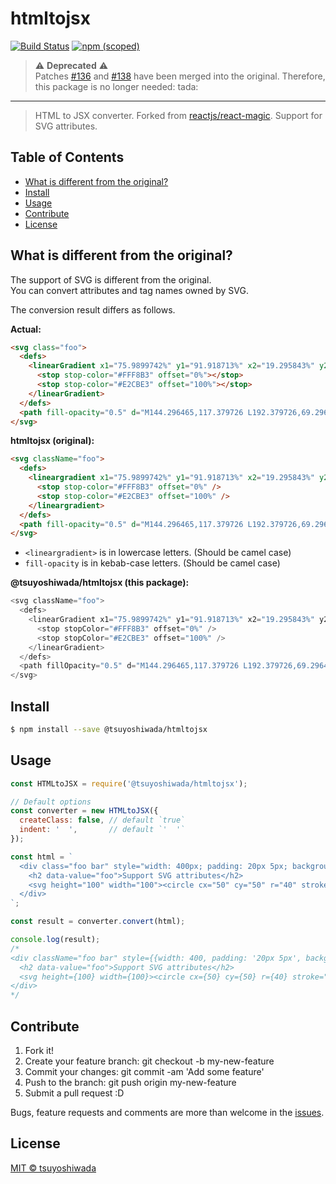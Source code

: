 # htmltojsx

[PR136]: https://github.com/reactjs/react-magic/pull/136
[PR138]: https://github.com/reactjs/react-magic/pull/138

[![Build Status](http://img.shields.io/travis/tsuyoshiwada/htmltojsx.svg?style=flat-square)](https://travis-ci.org/tsuyoshiwada/htmltojsx)
[![npm (scoped)](https://img.shields.io/npm/v/@tsuyoshiwada/htmltojsx.svg?style=flat-square)](https://www.npmjs.com/package/@tsuyoshiwada/htmltojsx)

> :warning: **Deprecated** :warning:  
> Patches [#136][PR136] and [#138][PR138] have been merged into the original. Therefore, this package is no longer needed: tada:

---

> HTML to JSX converter. Forked from [reactjs/react-magic](https://github.com/reactjs/react-magic). Support for SVG attributes.




## Table of Contents

* [What is different from the original?](#what-is-different-from-the-original)
* [Install](#install)
* [Usage](#usage)
* [Contribute](#contribute)
* [License](#license)




## What is different from the original?

The support of SVG is different from the original.  
You can convert attributes and tag names owned by SVG.

The conversion result differs as follows.

**Actual:**

```html
<svg class="foo">
  <defs>
    <linearGradient x1="75.9899742%" y1="91.918713%" x2="19.295843%" y2="7.23037329%" id="linearGradient-1">
      <stop stop-color="#FFF8B3" offset="0%"></stop>
      <stop stop-color="#E2CBE3" offset="100%"></stop>
    </linearGradient>
  </defs>
  <path fill-opacity="0.5" d="M144.296465,117.379726 L192.379726,69.2964646 L144.296465,21.2132034 L106.796465,58.7132034 L69.2964646,21.2132034 L21.2132034,69.2964646 L69.2964646,117.379726 L106.796465,79.8797257 L144.296465,117.379726 Z M69.2964646,138.592929 L0,69.2964646 L69.2964646,0 L106.796465,37.5 L144.296465,0 L213.592929,69.2964646 L144.296465,138.592929 L106.796465,101.092929 L69.2964646,138.592929 Z" id="Combined-Shape" fill="url(#linearGradient-1)"></path>
</svg>
```

**htmltojsx (original):**

```HTML
<svg className="foo">
  <defs>
    <lineargradient x1="75.9899742%" y1="91.918713%" x2="19.295843%" y2="7.23037329%" id="linearGradient-1">
      <stop stop-color="#FFF8B3" offset="0%" />
      <stop stop-color="#E2CBE3" offset="100%" />
    </lineargradient>
  </defs>
  <path fill-opacity="0.5" d="M144.296465,117.379726 L192.379726,69.2964646 L144.296465,21.2132034 L106.796465,58.7132034 L69.2964646,21.2132034 L21.2132034,69.2964646 L69.2964646,117.379726 L106.796465,79.8797257 L144.296465,117.379726 Z M69.2964646,138.592929 L0,69.2964646 L69.2964646,0 L106.796465,37.5 L144.296465,0 L213.592929,69.2964646 L144.296465,138.592929 L106.796465,101.092929 L69.2964646,138.592929 Z" id="Combined-Shape" fill="url(#linearGradient-1)" />
</svg>
```

* `<lineargradient>` is in lowercase letters. (Should be camel case)
* `fill-opacity` is in kebab-case letters. (Should be camel case)

**@tsuyoshiwada/htmltojsx (this package):**

```javascript
<svg className="foo">
  <defs>
    <linearGradient x1="75.9899742%" y1="91.918713%" x2="19.295843%" y2="7.23037329%" id="linearGradient-1">
      <stop stopColor="#FFF8B3" offset="0%" />
      <stop stopColor="#E2CBE3" offset="100%" />
    </linearGradient>
  </defs>
  <path fillOpacity="0.5" d="M144.296465,117.379726 L192.379726,69.2964646 L144.296465,21.2132034 L106.796465,58.7132034 L69.2964646,21.2132034 L21.2132034,69.2964646 L69.2964646,117.379726 L106.796465,79.8797257 L144.296465,117.379726 Z M69.2964646,138.592929 L0,69.2964646 L69.2964646,0 L106.796465,37.5 L144.296465,0 L213.592929,69.2964646 L144.296465,138.592929 L106.796465,101.092929 L69.2964646,138.592929 Z" id="Combined-Shape" fill="url(#linearGradient-1)" />
</svg>
```



## Install

```bash
$ npm install --save @tsuyoshiwada/htmltojsx
```




## Usage

```javascript
const HTMLtoJSX = require('@tsuyoshiwada/htmltojsx');

// Default options
const converter = new HTMLtoJSX({
  createClass: false, // default `true`
  indent: '  ',       // default `'  '`
});

const html = `
  <div class="foo bar" style="width: 400px; padding: 20px 5px; background: white;">
    <h2 data-value="foo">Support SVG attributes</h2>
    <svg height="100" width="100"><circle cx="50" cy="50" r="40" stroke="black" stroke-width="3" fill="red" fill-rule="evenodd"/></svg>
  </div>
`;

const result = converter.convert(html);

console.log(result);
/*
<div className="foo bar" style={{width: 400, padding: '20px 5px', background: 'white'}}>
  <h2 data-value="foo">Support SVG attributes</h2>
  <svg height={100} width={100}><circle cx={50} cy={50} r={40} stroke="black" strokeWidth={3} fill="red" fillRule="evenodd" /></svg>
</div>
*/
```




## Contribute

1. Fork it!
1. Create your feature branch: git checkout -b my-new-feature
1. Commit your changes: git commit -am 'Add some feature'
1. Push to the branch: git push origin my-new-feature
1. Submit a pull request :D

Bugs, feature requests and comments are more than welcome in the [issues](https://github.com/tsuyoshiwada/htmltojsx/issues).




## License

[MIT © tsuyoshiwada](./LICENSE)

